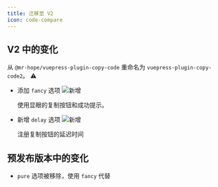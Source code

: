 ```yaml
---
title: 迁移至 V2
icon: code-compare
---
```


## V2 中的变化

从 `@mr-hope/vuepress-plugin-copy-code` 重命名为 `vuepress-plugin-copy-code2`。 ⚠

- 添加 `fancy` 选项 ![新增](https://img.shields.io/badge/-New-brightgreen)

  使用显眼的复制按钮和成功提示。

- 新增 `delay` 选项 ![新增](https://img.shields.io/badge/-New-brightgreen)

  注册复制按钮的延迟时间

## 预发布版本中的变化

- `pure` 选项被移除，使用 `fancy` 代替
